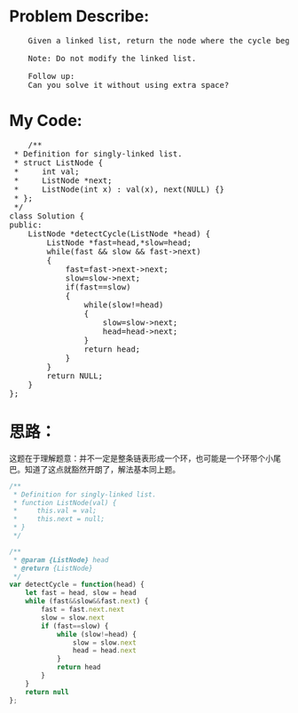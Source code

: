 ﻿# Problem Describe:
<pre>
	Given a linked list, return the node where the cycle begins. If there is no cycle, return null.

	Note: Do not modify the linked list.
	
	Follow up:
	Can you solve it without using extra space?
</pre>
# My Code:
<pre>
	/**
 * Definition for singly-linked list.
 * struct ListNode {
 *     int val;
 *     ListNode *next;
 *     ListNode(int x) : val(x), next(NULL) {}
 * };
 */
class Solution {
public:
    ListNode *detectCycle(ListNode *head) {
        ListNode *fast=head,*slow=head;
        while(fast && slow && fast->next)
        {
            fast=fast->next->next;
            slow=slow->next;
            if(fast==slow)
            {
                while(slow!=head)
                {
                    slow=slow->next;
                    head=head->next;
                }
                return head;
            }
        }
        return NULL;
    }
};
</pre>
# 思路：
这题在于理解题意：并不一定是整条链表形成一个环，也可能是一个环带个小尾巴。知道了这点就豁然开朗了，解法基本同上题。

```javascript
/**
 * Definition for singly-linked list.
 * function ListNode(val) {
 *     this.val = val;
 *     this.next = null;
 * }
 */

/**
 * @param {ListNode} head
 * @return {ListNode}
 */
var detectCycle = function(head) {
    let fast = head, slow = head
    while (fast&&slow&&fast.next) {
        fast = fast.next.next
        slow = slow.next
        if (fast==slow) {
            while (slow!=head) {
                slow = slow.next
                head = head.next
            }
            return head
        }
    }
    return null
};
```

